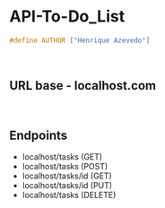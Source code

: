 # API-To-Do_List

```cpp
#define AUTHOR ["Henrique Azevedo"]
```

&nbsp;

## URL base - localhost.com

&nbsp;

## Endpoints
- localhost/tasks (GET)
- localhost/tasks (POST)
- localhost/tasks/id (GET)
- localhost/tasks/id (PUT)
- localhost/tasks (DELETE)

&nbsp;